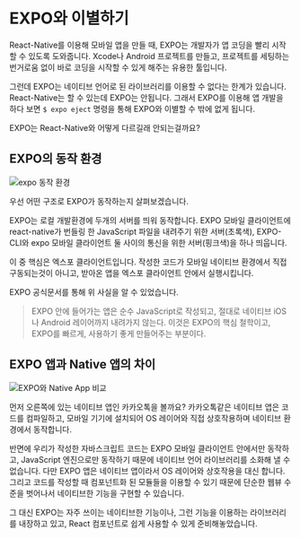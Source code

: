 # EXPO와 이별하기
React-Native를 이용해 모바일 앱을 만들 때, EXPO는 개발자가 앱 코딩을 빨리 시작할 수 있도록 도와줍니다.
Xcode나 Android 프로젝트를 만들고, 프로젝트를 세팅하는 번거로움 없이 바로 코딩을 시작할 수 있게 해주는 유용한 툴입니다.

그런데 EXPO는 네이티브 언어로 된 라이브러리를 이용할 수 없다는 한계가 있습니다. React-Native는 할 수 있는데 EXPO는 안됩니다.
그래서 EXPO를 이용해 앱 개발을 하다 보면 `$ expo eject` 명령을 통해 EXPO와 이별할 수 밖에 없게 됩니다.

EXPO는 React-Native와 어떻게 다르길래 안되는걸까요?

## EXPO의 동작 환경

![expo 동작 환경](https://lh3.googleusercontent.com/uI0fYPxqo0urSM60u_FbYdGwJmSspF5odKhn-RQAQufCtbJG5j9aFxuPqJ_6SXcFgCfBl2IfWVw)

우선 어떤 구조로 EXPO가 동작하는지 살펴보겠습니다.

EXPO는 로컬 개발환경에 두개의 서버를 띄워 동작합니다.
EXPO 모바일 클라이언트에 react-native가 번들링 한 JavaScript 파일을 내려주기 위한 서버(초록색),
EXPO-CLI와 expo 모바일 클라이언트 둘 사이의 통신을 위한 서버(핑크색)을 하나 띄웁니다.

이 중 핵심은 엑스포 클라이언트입니다.
작성한 코드가 모바일 네이티브 환경에서 직접 구동되는것이 아니고, 받아온 앱을 엑스포 클라이언트 안에서 실행시킵니다.

EXPO 공식문서를 통해 위 사실을 알 수 있었습니다.
> EXPO 안에 들어가는 앱은 순수 JavaScript로 작성되고, 절대로 네이티브 iOS나 Android 레이어까지 내려가지 않는다. 이것은 EXPO의 핵심 철학이고, EXPO를 빠르게, 사용하기 좋게 만들어주는 부분이다.

## EXPO 앱과 Native 앱의 차이
![EXPO와 Native App 비교](https://lh3.googleusercontent.com/cYu8NWNwEl8EaW7nqJZ342bG0o36GSdCgEqCkE_pHhB4llyDnXgKy_Tf_Gtp8lSEXr2BCYELkSw)

먼저 오른쪽에 있는 네이티브 앱인 카카오톡을 볼까요?
카카오톡같은 네이티브 앱은 코드를 컴파일하고, 모바일 기기에 설치되어 OS 레이어와 직접 상호작용하며 네이티브 환경에서 동작합니다.

반면에 우리가 작성한 자바스크립트 코드는 EXPO 모바일 클라이언트 안에서만 동작하고, JavaScript 엔진으로만 동작하기 때문에 네이티브 언어 라이브러리를 소화해 낼 수 없습니다.
다만 EXPO 앱은 네이티브 앱이라서 OS 레이어와 상호작용을 대신 합니다. 그리고 코드를 작성할 때 컴포넌트화 된 모듈들을 이용할 수 있기 때문에 단순한 웹뷰 수준을 벗어나서 네이티브한 기능을 구현할 수 있습니다.







그 대신 EXPO는 자주 쓰이는 네이티브한 기능이나, 그런 기능을 이용하는 라이브러리를 내장하고 있고, React 컴포넌트로 쉽게 사용할 수 있게 준비해놓았습니다.

<!--stackedit_data:
eyJoaXN0b3J5IjpbMTUwNjA3OTA2NSwxNjE0MDM1ODA4LC0xND
A3NzczNjY0LC0xNjgwODI1NjkxXX0=
-->